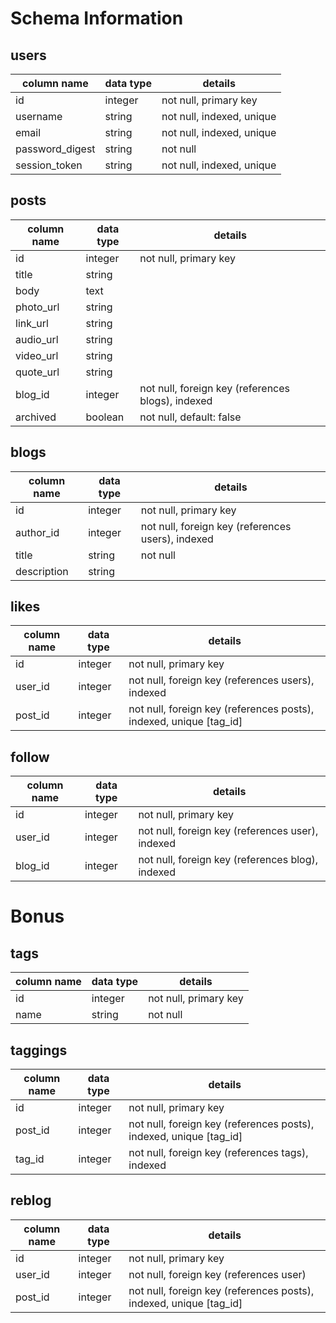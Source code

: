 # Schema Information

## users
column name     | data type | details
----------------|-----------|-----------------------
id              | integer   | not null, primary key
username        | string    | not null, indexed, unique
email           | string    | not null, indexed, unique
password_digest | string    | not null
session_token   | string    | not null, indexed, unique

## posts
column name | data type | details
------------|-----------|-----------------------
id          | integer   | not null, primary key
title       | string    |  
body        | text      |
photo_url   | string    |
link_url    | string    |
audio_url   | string    |
video_url   | string    |
quote_url   | string    |
blog_id     | integer   | not null, foreign key (references blogs), indexed
archived    | boolean   | not null, default: false

## blogs
column name | data type | details
------------|-----------|-----------------------
id          | integer   | not null, primary key
author_id   | integer   | not null, foreign key (references users), indexed
title       | string    | not null
description | string    |

## likes
column name | data type | details
------------|-----------|-----------------------
id          | integer   | not null, primary key
user_id     | integer   | not null, foreign key (references users), indexed
post_id     | integer   | not null, foreign key (references posts), indexed, unique [tag_id]

## follow
column name | data type | details
------------|-----------|-----------------------
id          | integer   | not null, primary key
user_id     | integer   | not null, foreign key (references user), indexed
blog_id     | integer   | not null, foreign key (references blog), indexed



# Bonus

## tags
column name | data type | details
------------|-----------|-----------------------
id          | integer   | not null, primary key
name        | string    | not null

## taggings
column name | data type | details
------------|-----------|-----------------------
id          | integer   | not null, primary key
post_id     | integer   | not null, foreign key (references posts), indexed, unique [tag_id]
tag_id      | integer   | not null, foreign key (references tags), indexed

## reblog
column name | data type | details
------------|-----------|-----------------------
id          | integer   | not null, primary key
user_id     | integer   | not null, foreign key (references user)
post_id     | integer   | not null, foreign key (references posts), indexed, unique [tag_id]
